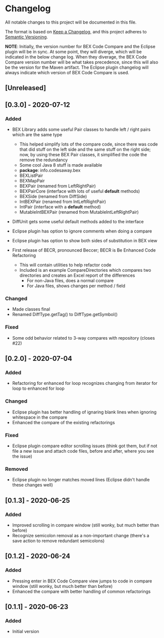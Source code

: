 # Changelog
All notable changes to this project will be documented in this file.

The format is based on [Keep a Changelog](https://keepachangelog.com/en/1.0.0/),
and this project adheres to [Semantic Versioning](https://semver.org/spec/v2.0.0.html).

**NOTE**: Initially, the version number for BEX Code Compare and the Eclipse plugin will be in sync. At some point, they will diverge, which will be indicated in the below change log. When they diverage, the BEX Code Compare version number will be what takes precedence, since this will also be the version for the Maven artifact. The Eclipse plugin changelog will always indicate which version of BEX Code Compare is used.

## [Unreleased]

## [0.3.0] - 2020-07-12
### Added
* BEX Library adds some useful Pair classes to handle left / right pairs which are the same type 
  * This helped simplify lots of the compare code, since there was code that did stuff on the left side and the same stuff on the right side; now, by using these BEX Pair classes, it simplified the code the remove the redundancy
  * Some cool Java 8 stuff is made available
  * **package**: info.codesaway.bex
  * BEXListPair
  * BEXMapPair
  * BEXPair (renamed from LeftRightPair)
  * BEXPairCore (interface with lots of useful **default** methods)
  * BEXSide (renamed from DiffSide)
  * IntBEXPair (renamed from IntLeftRightPair)
  * IntPair (interface with a **default** method)
  * MutableIntBEXPair (renamed from MutableIntLeftRightPair)
  
* DiffUnit gets some useful default methods added to the interface

* Eclipse plugin has option to ignore comments when doing a compare
* Eclipse plugin has option to show both sides of substitution in BEX view

* First release of BECR, pronounced  Beccer; BECR is Be Enhanced Code Refactoring
  * This will contain utilities to help refactor code
  * Included is an example CompareDirectories which compares two directories and creates an Excel report of the differences
    * For non-Java files, does a normal compare
    * For Java files, shows changes per method / field
  
### Changed
* Made classes final
* Renamed DiffType.getTag() to DiffType.getSymbol()

### Fixed
* Some odd behavior related to 3-way compares with repository (closes #22)

## [0.2.0] - 2020-07-04
### Added
* Refactoring for enhanced for loop recognizes changing from iterator for loop to enhanced for loop
### Changed
* Eclipse plugin has better handling of ignaring blank lines when ignoring whitespace in the compare
* Enhanced the compare of the existing refactorings
### Fixed
* Eclipse plugin compare editor scrolling issues (think got them, but if not file a new issue and attach code files, before and after, where you see the issue)
### Removed
* Eclipse plugin no longer matches moved lines (Eclipse didn't handle these changes well)

## [0.1.3] - 2020-06-25
### Added
*	Improved scrolling in compare window (still wonky, but much better than before)
*	Recognize semicolon removal as a non-important change (there's a save action to remove redundant semicolons)

## [0.1.2] - 2020-06-24
### Added
*	Pressing enter in BEX Code Compare view jumps to code in compare window (still wonky, but much better than before)
*	Enhanced the compare with better handling of common refactorings

## [0.1.1] - 2020-06-23
### Added
* Initial version
